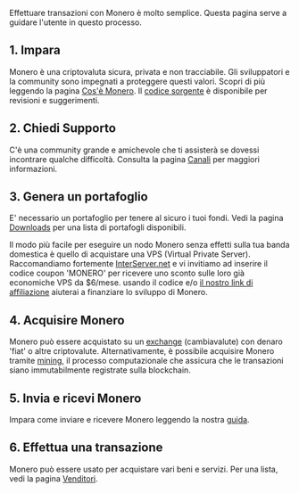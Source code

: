 <div class="text-center container description">
    <p>Effettuare transazioni con Monero è molto semplice. Questa pagina serve a guidare l'utente in questo processo.</p>
</div>
<div class="using">
    <section class="container">
        <div class="row">      
            <!-- full block-->
            <div class="full col-lg-12 col-md-12 col-sm-12 col-xs-12">
                <div class="info-block text-adapt">
                    <div class="row center-xs">
                        <div class="col">
                            <h2>1. Impara</h2>
                        </div>
                    </div>
                    <div class="row start-xs">
                        <p>Monero è una criptovaluta sicura, privata e non tracciabile. Gli sviluppatori e la community sono impegnati a proteggere questi valori. Scopri di più leggendo la pagina <a href="{{site.baseurl}}/get-started/what-is-monero/">Cos'è Monero</a>. Il <a href="https://github.com/monero-project">codice sorgente</a> è disponibile per revisioni e suggerimenti.</p>
                    </div>
                </div>
            </div>
            <!-- end full block -->
        </div>
    </section>
    <section class="container">
        <div class="row">
            <div class="left half no-pad-sm col-lg-6 col-md-6 col-sm-12 col-xs-12">
                <div class="info-block">
                    <div class="row center-xs">
                        <div class="col">
                            <h2>2. Chiedi Supporto</h2>
                        </div>
                    </div>
                    <div class="row start-xs">
                        <p>C'è una community grande e amichevole che ti assisterà se dovessi incontrare qualche difficoltà. Consulta la pagina <a href="{{site.baseurl}}/community/hangouts/">Canali</a> per maggiori informazioni.</p>
                    </div>
                </div>
            </div>
            <div class="right half col-lg-6 col-md-6 col-sm-12 col-xs-12">
                <div class="info-block">
                    <div class="row center-xs">
                        <div class="col">
                            <h2>3. Genera un portafoglio</h2>
                        </div>
                    </div>
                    <div class="row start-xs">
                        <p>E' necessario un portafoglio per tenere al sicuro i tuoi fondi. Vedi la pagina <a href="{{site.baseurl}}/downloads/">Downloads</a> per una lista di portafogli disponibili.</p>
                        <p>Il modo più facile per eseguire un nodo Monero senza effetti sulla tua banda domestica è quello di acquistare una VPS (Virtual Private Server). Raccomandiamo fortemente <a href="https://interserver.net/dock/vps-231552.html">InterServer.net</a> e vi invitiamo ad inserire il codice coupon 'MONERO' per ricevere uno sconto sulle loro già economiche VPS da $6/mese. usando il codice e/o <a href="https://interserver.net/dock/vps-231552.html">il nostro link di affiliazione</a> aiuterai a finanziare lo sviluppo di Monero.</p>
                    </div>
                </div>
            </div>
        </div>
    </section>
    <section class="container">
        <div class="row">      
            <!-- full block-->
            <div class="full col-lg-12 col-md-12 col-sm-12 col-xs-12">
                <div class="info-block text-adapt">
                    <div class="row center-xs">
                        <div class="col">
                            <h2>4. Acquisire Monero</h2>
                        </div>
                    </div>
                    <div class="row start-xs">
                        <p>Monero può essere acquistato su un <a href="{{site.baseurl}}/community/merchants#exchanges">exchange</a> (cambiavalute) con denaro 'fiat' o altre criptovalute. Alternativamente, è possibile acquisire Monero tramite <a href="{{site.baseurl}}/get-started/mining/">mining</a>, il processo computazionale che assicura che le transazioni siano immutabilmente registrate sulla blockchain.</p>
                    </div>
                </div>
            </div>
            <!-- end full block -->
        </div>
    </section>
        <section class="container">
        <div class="row">
            <div class="left half no-pad-sm col-lg-6 col-md-6 col-sm-12 col-xs-12">
                <div class="info-block">
                    <div class="row center-xs">
                        <div class="col">
                            <h2>5. Invia e ricevi Monero</h2>
                        </div>
                    </div>
                    <div class="row start-xs">
                        <p>Impara come inviare e ricevere Monero leggendo la nostra <a href="{{site.baseurl}}/get-started/accepting/">guida</a>.</p>
                    </div>
                </div>
            </div>
            <div class="right half col-lg-6 col-md-6 col-sm-12 col-xs-12">
                <div class="info-block">
                    <div class="row center-xs">
                        <div class="col">
                            <h2>6. Effettua una transazione</h2>
                        </div>
                    </div>
                    <div class="row start-xs">
                        <p>Monero può essere usato per acquistare vari beni e servizi. Per una lista, vedi la pagina <a href="{{site.baseurl}}/community/merchants/">Venditori</a>. </p>
                    </div>
                </div>
            </div>
        </div>
    </section>
</div>
